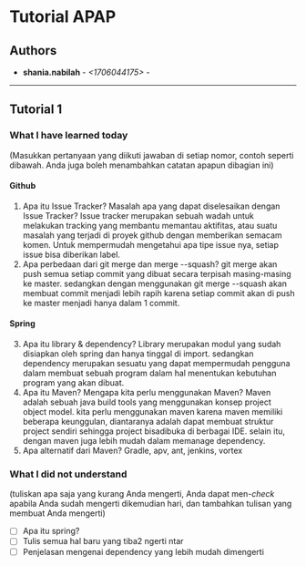# Tutorial APAP
## Authors
* **shania.nabilah** - *<1706044175>* - *<C>*

---
## Tutorial 1
### What I have learned today
(Masukkan pertanyaan yang diikuti jawaban di setiap nomor, contoh seperti dibawah. Anda juga boleh
menambahkan catatan apapun dibagian ini)
#### Github
1. Apa itu Issue Tracker? Masalah apa yang dapat diselesaikan dengan Issue Tracker?
Issue tracker merupakan sebuah wadah untuk melakukan tracking yang membantu memantau aktifitas, atau suatu masalah yang terjadi di proyek github dengan memberikan semacam komen. Untuk mempermudah mengetahui apa tipe issue nya, setiap issue bisa diberikan label.
2. Apa perbedaan dari git merge dan merge --squash?
git merge akan push semua setiap commit yang dibuat secara terpisah masing-masing ke master. sedangkan dengan menggunakan git merge --squash akan membuat commit menjadi lebih rapih karena setiap commit akan di push ke master menjadi hanya dalam 1 commit.
#### Spring
3. Apa itu library & dependency?
Library merupakan modul yang sudah disiapkan oleh spring dan hanya tinggal di import. sedangkan dependency merupakan sesuatu yang dapat mempermudah pengguna dalam membuat sebuah program dalam hal menentukan kebutuhan program yang akan dibuat. 
4. Apa itu Maven? Mengapa kita perlu menggunakan Maven?
Maven adalah sebuah java build tools yang menggunakan konsep project object model. kita perlu menggunakan maven karena maven memiliki beberapa keunggulan, diantaranya adalah dapat membuat struktur project sendiri sehingga project bisadibuka di berbagai IDE. selain itu, dengan maven juga lebih mudah dalam memanage dependency.
5. Apa alternatif dari Maven?
Gradle, apv, ant, jenkins, vortex
### What I did not understand
(tuliskan apa saja yang kurang Anda mengerti, Anda dapat men-_check_ apabila Anda sudah mengerti
dikemudian hari, dan tambahkan tulisan yang membuat Anda mengerti)
- [ ] Apa itu spring?
- [ ] Tulis semua hal baru yang tiba2 ngerti ntar
- [ ] Penjelasan mengenai dependency yang lebih mudah dimengerti
